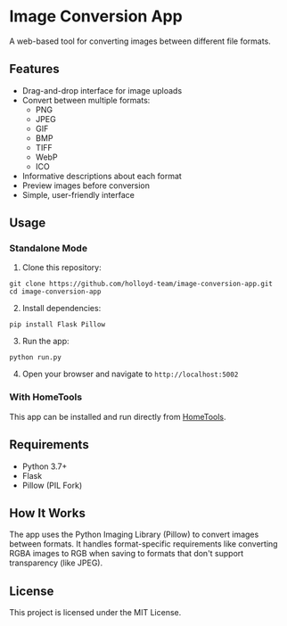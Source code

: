 # Image Conversion App

A web-based tool for converting images between different file formats.

## Features

- Drag-and-drop interface for image uploads
- Convert between multiple formats:
  - PNG
  - JPEG
  - GIF
  - BMP
  - TIFF
  - WebP
  - ICO
- Informative descriptions about each format
- Preview images before conversion
- Simple, user-friendly interface

## Usage

### Standalone Mode

1. Clone this repository:
```
git clone https://github.com/holloyd-team/image-conversion-app.git
cd image-conversion-app
```

2. Install dependencies:
```
pip install Flask Pillow
```

3. Run the app:
```
python run.py
```

4. Open your browser and navigate to `http://localhost:5002`

### With HomeTools

This app can be installed and run directly from [HomeTools](https://github.com/holloyd-team/HomeTools).

## Requirements

- Python 3.7+
- Flask
- Pillow (PIL Fork)

## How It Works

The app uses the Python Imaging Library (Pillow) to convert images between formats. It handles format-specific requirements like converting RGBA images to RGB when saving to formats that don't support transparency (like JPEG).

## License

This project is licensed under the MIT License. 